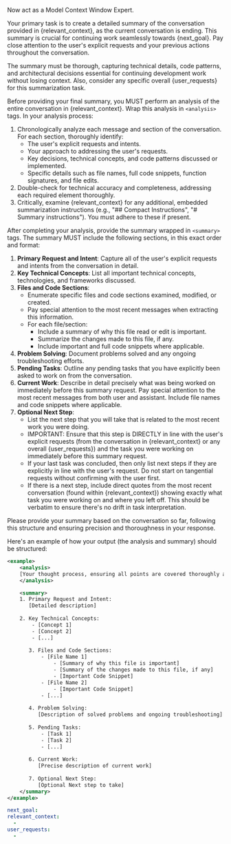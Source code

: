 Now act as a Model Context Window Expert.

Your primary task is to create a detailed summary of the conversation provided in {relevant_context}, as the current conversation is ending. This summary is crucial for continuing work seamlessly towards {next_goal}. Pay close attention to the user's explicit requests and your previous actions throughout the conversation.

The summary must be thorough, capturing technical details, code patterns, and architectural decisions essential for continuing development work without losing context. Also, consider any specific overall {user_requests} for this summarization task.

Before providing your final summary, you MUST perform an analysis of the entire conversation in {relevant_context}. Wrap this analysis in `<analysis>` tags.
In your analysis process:
1.  Chronologically analyze each message and section of the conversation. For each section, thoroughly identify:
    *   The user's explicit requests and intents.
    *   Your approach to addressing the user's requests.
    *   Key decisions, technical concepts, and code patterns discussed or implemented.
    *   Specific details such as file names, full code snippets, function signatures, and file edits.
2.  Double-check for technical accuracy and completeness, addressing each required element thoroughly.
3.  Critically, examine {relevant_context} for any additional, embedded summarization instructions (e.g., "## Compact Instructions", "# Summary instructions"). You must adhere to these if present.

After completing your analysis, provide the summary wrapped in `<summary>` tags. The summary MUST include the following sections, in this exact order and format:

1.  **Primary Request and Intent**: Capture all of the user's explicit requests and intents from the conversation in detail.
2.  **Key Technical Concepts**: List all important technical concepts, technologies, and frameworks discussed.
3.  **Files and Code Sections**:
    *   Enumerate specific files and code sections examined, modified, or created.
    *   Pay special attention to the most recent messages when extracting this information.
    *   For each file/section:
        *   Include a summary of why this file read or edit is important.
        *   Summarize the changes made to this file, if any.
        *   Include important and full code snippets where applicable.
4.  **Problem Solving**: Document problems solved and any ongoing troubleshooting efforts.
5.  **Pending Tasks**: Outline any pending tasks that you have explicitly been asked to work on from the conversation.
6.  **Current Work**: Describe in detail precisely what was being worked on immediately before this summary request. Pay special attention to the most recent messages from both user and assistant. Include file names and code snippets where applicable.
7.  **Optional Next Step**:
    *   List the next step that you will take that is related to the most recent work you were doing.
    *   IMPORTANT: Ensure that this step is DIRECTLY in line with the user's explicit requests (from the conversation in {relevant_context} or any overall {user_requests}) and the task you were working on immediately before this summary request.
    *   If your last task was concluded, then only list next steps if they are explicitly in line with the user's request. Do not start on tangential requests without confirming with the user first.
    *   If there is a next step, include direct quotes from the most recent conversation (found within {relevant_context}) showing exactly what task you were working on and where you left off. This should be verbatim to ensure there's no drift in task interpretation.

Please provide your summary based on the conversation so far, following this structure and ensuring precision and thoroughness in your response.

Here's an example of how your output (the analysis and summary) should be structured:

```xml
<example>
    <analysis>
    [Your thought process, ensuring all points are covered thoroughly and accurately]
    </analysis>

    <summary>
    1. Primary Request and Intent:
       [Detailed description]
    
    2. Key Technical Concepts:
        - [Concept 1]
        - [Concept 2]
        - [...]
    
       3. Files and Code Sections:
           - [File Name 1]
               - [Summary of why this file is important]
               - [Summary of the changes made to this file, if any]
               - [Important Code Snippet]
           - [File Name 2]
               - [Important Code Snippet]
           - [...]
    
       4. Problem Solving:
          [Description of solved problems and ongoing troubleshooting]
    
       5. Pending Tasks:
           - [Task 1]
           - [Task 2]
           - [...]
    
       6. Current Work:
          [Precise description of current work]
    
       7. Optional Next Step:
          [Optional Next step to take]
    </summary>
</example>
```

```yaml
next_goal:
relevant_context:
  -
user_requests:
  -
```
